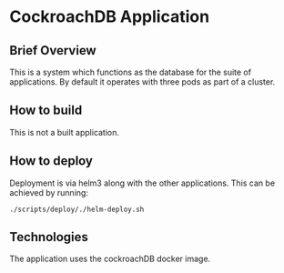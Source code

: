 # CockroachDB Application

## Brief Overview

This is a system which functions as the database for the suite of applications. By default it operates with three pods as part of a cluster.

## How to build

This is not a built application.

## How to deploy

Deployment is via helm3 along with the other applications. This can be achieved by running:
```
./scripts/deploy/./helm-deploy.sh
```
## Technologies

The application uses the cockroachDB docker image.
